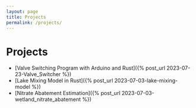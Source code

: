 ```yaml
---
layout: page
title: Projects
permalink: /projects/
---
```


# Projects

+ [Valve Switching Program with Arduino and Rust]({% post_url 2023-07-23-Valve_Switcher %})
+ [Lake Mixing Model in Rust]({% post_url 2023-07-03-lake-mixing-model %})
+ [Nitrate Abatement Estimation]({% post_url 2023-07-03-wetland_nitrate_abatement %})
